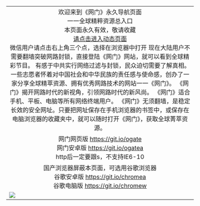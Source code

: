 ﻿<table>
  <tr></tr>
  <!--tr><td colspan=2 align=center><img src="https://cloud.githubusercontent.com/assets/11880933/13434984/f430fae2-e012-11e5-814f-c2df1e82b247.jpg" /></td></tr-->
  <tr><td colspan=2 align=center>欢迎来到《网门》永久导航页面<br/>
    一一全球精粹资源总入口<br/>
    本页面永久有效，敬请收藏<br/>
    <a href="https://d1mev13a03z10r.cloudfront.net?from=github" target="_blank">请点击进入动态页面</a><br/>
    微信用户请点击右上角三个点，选择在浏览器中打开
    <!--br/><br/>海外直连网址 <a href="http://www.ogate.org/oGate.aspx?from=githubo" target="_blank">www.ogate.org</a-->
    <!--br>* IE6打开动态网址须在选项中勾选TLS 1.0-->
    现在大陆用户不需要翻墙突破网路封锁，直接登陆《网门》网站，就可以看到全球精彩节目。
有感于中共实行网络过滤与封锁，民众迫切需要了解真相。一些志愿者怀着对中国社会和中华民族的责任感与使命感，创办了一家分享全球精萃资源、拥有优秀网路技术的网站一一《网门》。
《网门》揭开网路时代的新视角，引领网路时代的新风尚。
《网门》适合手机、平板、电脑等所有网络终端用户。
《网门》无须翻墙，是稳定长效的安全网址。只要把网址保存在手机浏览器的书签中，或保存在电脑浏览器的收藏夹中，就可以随时打开《网门》，获取全球菁萃资源。</td>
  </tr>
  <tr>
    <td colspan=2 align=center>
      网门网页版
      <a href="https://github.com/ogate/ogate/blob/master/README.md?web" target="_blank">https://git.io/ogate</a><br>
      网门安卓版
      <a href="https://d1mev13a03z10r.cloudfront.net/ogUP.aspx?name=2A%2FoGate.apk">https://git.io/ogatea</a><br/>
      http后一定要跟s，不支持IE6-10
    </td>
  </tr>
  <tr>
    <td colspan=2 align=center>国产浏览器屏蔽本页面，可选用谷歌浏览器<br/>
      谷歌安卓版
      <a href="https://d1mev13a03z10r.cloudfront.net/ogUP.aspx?name=2A%2FChrome.apk">https://git.io/chromea</a><br/>
      谷歌电脑版
      <a href="https://d1mev13a03z10r.cloudfront.net/ogUP.aspx?name=2A%2FChrome.zip">https://git.io/chromew</a>
    </td>
  </tr>
  <tr>
    <td colspan=2><a href="https://d1mev13a03z10r.cloudfront.net?from=github" target="_blank"><img src="https://cloud.githubusercontent.com/assets/11880933/15631437/70d0a74e-259d-11e6-946f-6237b4b657bd.jpg" /></a></td> 
  </tr>
  <!--tr>
    <td colspan=2 align=center>可能失效的动态网址
    </td>
  </tr-->
</table>
